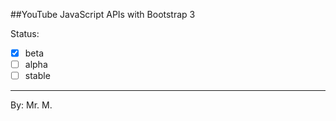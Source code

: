 ##YouTube JavaScript APIs  with Bootstrap 3


Status:
- [x] beta
- [ ] alpha
- [ ] stable

---



By: Mr. M.


